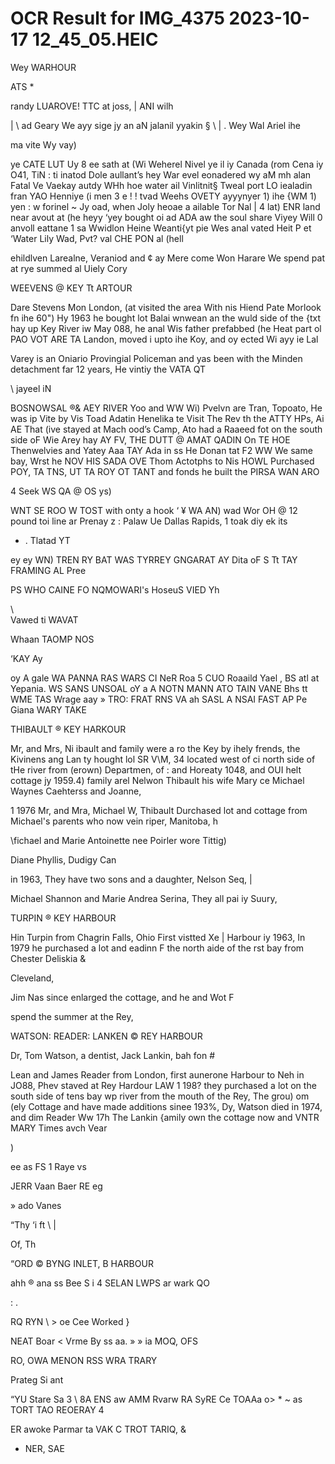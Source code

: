 # OCR Result for IMG_4375 2023-10-17 12_45_05.HEIC

Wey WARHOUR

ATS *

randy LUAROVE!
TTC at joss, | ANI wilh

| \ ad Geary
We ayy sige
jy an aN jalanil yyakin § \\ |
. Wey Wal Ariel
ihe

ma vite Wy vay)

ye CATE LUT Uy 8
ee sath at (Wi Weherel Nivel ye il
iy Canada (rom Cena iy O41, TiN : ti inatod Dole
aullant’s hey War evel eonadered wy aM mh alan Fatal
Ve Vaekay autdy WHh hoe water ail Vinlitnit§ Tweal port LO
iealadin fran YAO Henniye (i men 3 e ! !
tvad Weehs OVETY ayyynyer 1) ihe {WM 1) yen : w forinel
~ Jy oad, when Joly heoae a ailable Tor Nal | 4 lat)
ENR land near avout at (he heyy ‘yey bought oi ad
ADA aw the soul share Viyey Will 0 anvoll eattane 1 sa
Wwidlon Heine Weanti{yt pie Wes anal vated Heit P et
‘Water Lily Wad, Pvt? val CHE PON al (hell

ehildlven Larealne, Veraniod and ¢ ay Mere come Won
Harare We spend pat at rye summed al Uiely Cory

WEEVENS @ KEY Tt ARTOUR

Dare Stevens Mon London, (at visited the area With
nis Hiend Pate Morlook fn ihe 60") Hy 1963 he bought lot
Balai wnwean an the wuld side of the {txt hay up Key River
iw May 088, he anal Wis father prefabbed (he Heat part ol
PAO VOT ARE TA Landon, moved i upto ihe Koy, and oy ected
Wi ayy ie Lal

Varey is an Oniario Provingial Policeman and yas been
with the Minden detachment far 12 years, He vintiy the
VATA QT

\\ jayeel iN

BOSNOWSAL ®& AEY RIVER
Yoo and WW Wi) Pvelvn are Tran, Topoato, He was ip
Vite by Vis Toad Adatin Henelika te Visit The Rev th the
ATTY HPs, Ai AE That (ive stayed at Mach ood’s Camp,
Ato had a Raaeed fot on the south side oF Wie Arey hay
AY FV, THE DUTT @ AMAT QADIN On TE HOE Thenwelvies and
Yatey Aaa TAY Ada
in ss He Donan tat F2 WW We same bay, Wrst he
NOV HIS SADA OVE Thom Actotphs to Nis HOWL Purchased
POY, TA TNS, UT TA ROY OT TANT and fonds he built the
PIRSA WAN ARO

4 Seek
WS QA @ OS ys)

WNT SE ROO W TOST with onty a hook
‘ ¥ WA AN)
wad Wor OH @ 12 pound toi line ar Prenay z :
Palaw Ue Dallas Rapids, 1 toak diy ek its
+ . Tlatad YT

ey ey WN) TREN RY
BAT WAS TYRREY GNGARAT AY Dita oF
S Tt TAY FRAMING AL Pree

PS WHO CAINE FO NQMOWARI's HoseuS VIED
Yh

\ \
Vawed ti
WAVAT

Whaan
TAOMP NOS

‘KAY
Ay

oy A gale
WA PANNA RAS WARS CI NeR Roa 5
CUO Roaaild Yael ,
BS atl at Yepania. WS SANS UNSOAL
oY a A NOTN MANN ATO TAIN VANE Bhs tt
WME TAS Wrage aay
» TRO: FRAT RNS VA ah SASL
A NSAI FAST AP Pe Giana
WARY TAKE

THIBAULT ® KEY HARKOUR

Mr, and Mrs, Ni ibault and family were a
ro the Key by ihely frends, the Kivinens ang Lan ty
hought lol SR V\M, 34 located west of ci
north side of tHe river from (erown) Departmen, of :
and Horeaty 1048, and OUI helt cottage jy 1959.4)
family arel Nelwon Thibault his wife Mary ce
Michael Waynes Caehterss
and Joanne,

1 1976 Mr, and Mra, Michael W, Thibault Durchased
lot and cottage from Michael's parents who now vein
riper, Manitoba, h

\fichael and Marie Antoinette nee Poirler wore Tittig)

Diane Phyllis, Dudigy Can

in 1963, They have two sons and a daughter, Nelson Seq, |

Michael Shannon and Marie Andrea Serina, They all pai
iy Suury,

TURPIN ® KEY HARBOUR

Hin Turpin from Chagrin Falls, Ohio First vistted Xe |
Harbour iy 1963, In 1979 he purchased a lot and eadinn F
the north aide of the rst bay from Chester Deliskia &

Cleveland,

Jim Nas since enlarged the cottage, and he and Wot F

spend the summer at the Rey,

WATSON: READER: LANKEN © REY HARBOUR

Dr, Tom Watson, a dentist, Jack Lankin, bah fon #

Lean and James Reader from London, first aunerone
Harbour to Neh in JO88, Phev staved at Rey Hardour LAW
1 198? they purchased a lot on the south side of tens
bay wp river from the mouth of the Rey, The grou) om
(ely Cottage and have made additions sinee 193%,
Dy, Watson died in 1974, and dim Reader Ww 17h
The Lankin {amily own the cottage now and VNTR
MARY Times avch Vear

)

ee as FS 1
Raye vs

JERR Vaan
Baer RE eg

» ado Vanes

“Thy
‘i ft \ |

Of, Th

“ORD © BYNG INLET, B
HARBOUR

ahh ® ana ss Bee S i 4
SELAN LWPS ar wark QO

:
.

RQ RYN \ >
oe Cee Worked }

>
NEAT Boar
< Vrme By
ss aa. » » ia
MOQ, OFS

RO, OWA
MENON RSS WRA TRARY

Prateg Si
ant

“YU Stare Sa 3
\ 8A ENS
aw AMM Rvarw
RA SyRE Ce
TOAAa o> * ~ as
TORT TAO REOERAY 4

ER awoke Parmar ta
VAK C TROT TARIQ, &

- NER, SAE
